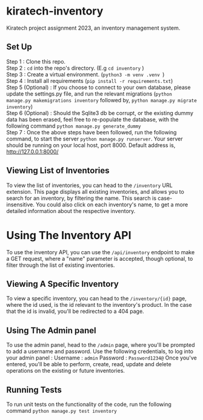 # kiratech-inventory
Kiratech project assignment 2023, an inventory management system.

## Set Up
Step 1 : Clone this repo.<br>
Step 2 : ```cd``` into the repo's directory. (E.g ```cd inventory``` ) <br>
Step 3 : Create a virtual environment. (```python3 -m venv .venv ```) <br>
Step 4 : Install all requirements (```pip install -r requirements.txt```) <br>
Step 5 (Optional) : If you choose to connect to your own database, please update the settings.py file, and run the relevant migrations (```python manage.py makemigrations inventory``` followed by, ```python manage.py migrate inventory```) <br>
Step 6 (Optional) : Should the Sqlite3 db be corrupt, or the existing dummy data has been erased, feel free to re-populate the database, with the following command ```python manage.py generate_dummy``` <br>
Step 7 : Once the above steps have been followed, run the following command, to start the server ```python manage.py runserver```. Your server should be running on your local host, port 8000. Default address is, http://127.0.0.1:8000/ <br>

## Viewing List of Inventories
To view the list of inventories, you can head to the ```/inventory``` URL extension. This page displays all existing inventories, and allows you to search for an inventory, by filtering the name. This search is case-insensitive. You could also click on each inventory's name, to get a more detailed information about the respective inventory.

# Using The Inventory API
To use the inventory API, you can use the ```/api/inventory``` endpoint to make a GET request, where a "name" parameter is accepted, though optional, to filter through the list of existing inventories.

## Viewing A Specific Inventory
To view a specific inventory, you can head to the ```/inventory/{id}``` page, where the id used, is the id relevant to the inventory's product. In the case that the id is invalid, you'll be redirected to a 404 page.

## Using The Admin panel
To use the admin panel, head to the ```/admin``` page, where you'll be prompted to add a username and password. Use the following credentials, to log into your admin panel :
Username : ```admin```
Password : ```Password1234@```
Once you've entered, you'll be able to perform, create, read, update and delete operations on the existing or future inventories.

## Running Tests
To run unit tests on the functionality of the code, run the following command ```python manage.py test inventory```